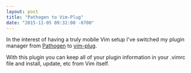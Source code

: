 ```yaml
---
layout: post
title: "Pathogen to Vim-Plug"
date: "2015-11-05 09:32:00 -0700"
---
```

In the interest of having a truly mobile Vim setup I've switched my plugin
 manager from [Pathogen](https://github.com/tpope/vim-pathogen) to
 [vim-plug](https://github.com/junegunn/vim-plug).

With this plugin you can keep all of your plugin information in your .vimrc
 file and install, update, etc from Vim itself.
